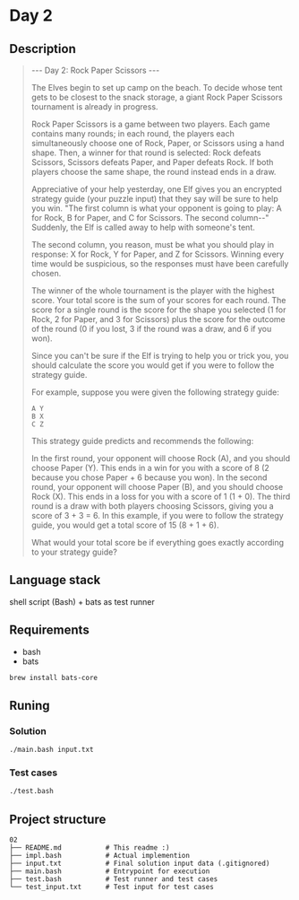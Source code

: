 # Day 2

## Description

> --- Day 2: Rock Paper Scissors ---
>
> The Elves begin to set up camp on the beach. To decide whose tent gets to be closest to the snack storage, a giant Rock Paper Scissors tournament is already in progress.
>
> Rock Paper Scissors is a game between two players. Each game contains many rounds; in each round, the players each simultaneously choose one of Rock, Paper, or Scissors using a hand shape. Then, a winner for that round is selected: Rock defeats Scissors, Scissors defeats Paper, and Paper defeats Rock. If both players choose the same shape, the round instead ends in a draw.
>
> Appreciative of your help yesterday, one Elf gives you an encrypted strategy guide (your puzzle input) that they say will be sure to help you win. "The first column is what your opponent is going to play: A for Rock, B for Paper, and C for Scissors. The second column--" Suddenly, the Elf is called away to help with someone's tent.
>
> The second column, you reason, must be what you should play in response: X for Rock, Y for Paper, and Z for Scissors. Winning every time would be suspicious, so the responses must have been carefully chosen.
>
> The winner of the whole tournament is the player with the highest score. Your total score is the sum of your scores for each round. The score for a single round is the score for the shape you selected (1 for Rock, 2 for Paper, and 3 for Scissors) plus the score for the outcome of the round (0 if you lost, 3 if the round was a draw, and 6 if you won).
>
> Since you can't be sure if the Elf is trying to help you or trick you, you should calculate the score you would get if you were to follow the strategy guide.
>
> For example, suppose you were given the following strategy guide:
>
> ```
> A Y
> B X
> C Z
> ```
> This strategy guide predicts and recommends the following:
>
> In the first round, your opponent will choose Rock (A), and you should choose Paper (Y). This ends in a win for you with a score of 8 (2 because you chose Paper + 6 because you won).
> In the second round, your opponent will choose Paper (B), and you should choose Rock (X). This ends in a loss for you with a score of 1 (1 + 0).
> The third round is a draw with both players choosing Scissors, giving you a score of 3 + 3 = 6.
> In this example, if you were to follow the strategy guide, you would get a total score of 15 (8 + 1 + 6).
>
> What would your total score be if everything goes exactly according to your strategy guide?
>

## Language stack

shell script (Bash) + bats as test runner

## Requirements

- bash
- bats

```sh
brew install bats-core
```

## Runing

### Solution

```sh
./main.bash input.txt
```

### Test cases

```sh
./test.bash
```

## Project structure

```
02
├── README.md           # This readme :)
├── impl.bash           # Actual implemention
├── input.txt           # Final solution input data (.gitignored)
├── main.bash           # Entrypoint for execution
├── test.bash           # Test runner and test cases
└── test_input.txt      # Test input for test cases
```
